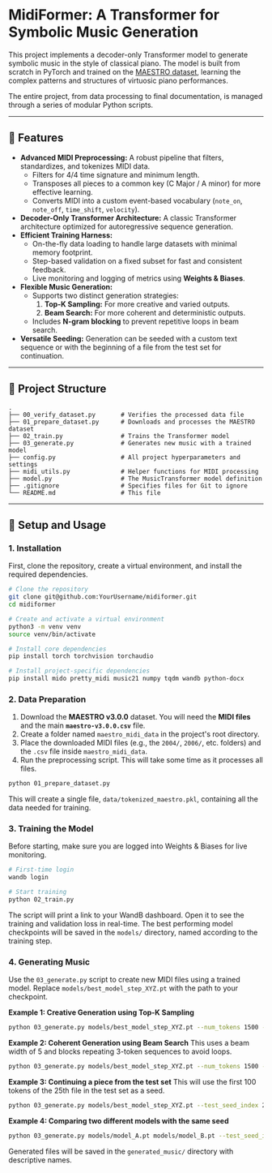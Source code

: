 # MidiFormer: A Transformer for Symbolic Music Generation

This project implements a decoder-only Transformer model to generate symbolic music in the style of classical piano. The model is built from scratch in PyTorch and trained on the [MAESTRO dataset](https://magenta.tensorflow.org/datasets/maestro), learning the complex patterns and structures of virtuosic piano performances.

The entire project, from data processing to final documentation, is managed through a series of modular Python scripts.

---

## 🎵 Features

- **Advanced MIDI Preprocessing:** A robust pipeline that filters, standardizes, and tokenizes MIDI data.
  - Filters for 4/4 time signature and minimum length.
  - Transposes all pieces to a common key (C Major / A minor) for more effective learning.
  - Converts MIDI into a custom event-based vocabulary (`note_on`, `note_off`, `time_shift`, `velocity`).
- **Decoder-Only Transformer Architecture:** A classic Transformer architecture optimized for autoregressive sequence generation.
- **Efficient Training Harness:**
  - On-the-fly data loading to handle large datasets with minimal memory footprint.
  - Step-based validation on a fixed subset for fast and consistent feedback.
  - Live monitoring and logging of metrics using **Weights & Biases**.
- **Flexible Music Generation:**
  - Supports two distinct generation strategies:
    1.  **Top-K Sampling:** For more creative and varied outputs.
    2.  **Beam Search:** For more coherent and deterministic outputs.
  - Includes **N-gram blocking** to prevent repetitive loops in beam search.
- **Versatile Seeding:** Generation can be seeded with a custom text sequence or with the beginning of a file from the test set for continuation.

---

## 📂 Project Structure

```
.
├── 00_verify_dataset.py       # Verifies the processed data file
├── 01_prepare_dataset.py      # Downloads and processes the MAESTRO dataset
├── 02_train.py                # Trains the Transformer model
├── 03_generate.py             # Generates new music with a trained model
├── config.py                  # All project hyperparameters and settings
├── midi_utils.py              # Helper functions for MIDI processing
├── model.py                   # The MusicTransformer model definition
├── .gitignore                 # Specifies files for Git to ignore
└── README.md                  # This file
```

---

## 🚀 Setup and Usage

### 1. Installation

First, clone the repository, create a virtual environment, and install the required dependencies.

```bash
# Clone the repository
git clone git@github.com:YourUsername/midiformer.git
cd midiformer

# Create and activate a virtual environment
python3 -m venv venv
source venv/bin/activate

# Install core dependencies
pip install torch torchvision torchaudio

# Install project-specific dependencies
pip install mido pretty_midi music21 numpy tqdm wandb python-docx
```

### 2. Data Preparation

1.  Download the **MAESTRO v3.0.0** dataset. You will need the **MIDI files** and the main **`maestro-v3.0.0.csv`** file.
2.  Create a folder named `maestro_midi_data` in the project's root directory.
3.  Place the downloaded MIDI files (e.g., the `2004/`, `2006/`, etc. folders) and the `.csv` file inside `maestro_midi_data`.
4.  Run the preprocessing script. This will take some time as it processes all files.

```bash
python 01_prepare_dataset.py
```
This will create a single file, `data/tokenized_maestro.pkl`, containing all the data needed for training.

### 3. Training the Model

Before starting, make sure you are logged into Weights & Biases for live monitoring.

```bash
# First-time login
wandb login

# Start training
python 02_train.py
```
The script will print a link to your WandB dashboard. Open it to see the training and validation loss in real-time. The best performing model checkpoints will be saved in the `models/` directory, named according to the training step.

### 4. Generating Music

Use the `03_generate.py` script to create new MIDI files using a trained model. Replace `models/best_model_step_XYZ.pt` with the path to your checkpoint.

**Example 1: Creative Generation using Top-K Sampling**
```bash
python 03_generate.py models/best_model_step_XYZ.pt --num_tokens 1500 --top_k 20 --temperature 1.1
```

**Example 2: Coherent Generation using Beam Search**
This uses a beam width of 5 and blocks repeating 3-token sequences to avoid loops.
```bash
python 03_generate.py models/best_model_step_XYZ.pt --num_tokens 1500 --beam_size 5 --block_ngrams 3
```

**Example 3: Continuing a piece from the test set**
This will use the first 100 tokens of the 25th file in the test set as a seed.
```bash
python 03_generate.py models/best_model_step_XYZ.pt --test_seed_index 25 --seed_length 100
```

**Example 4: Comparing two different models with the same seed**
```bash
python 03_generate.py models/model_A.pt models/model_B.pt --test_seed_index 10 --beam_size 5
```
Generated files will be saved in the `generated_music/` directory with descriptive names.
